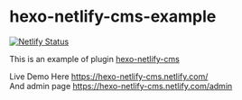 # hexo-netlify-cms-example

[![Netlify Status](https://api.netlify.com/api/v1/badges/e9147242-fa19-4a94-9cf6-555e17bc718c/deploy-status)](https://app.netlify.com/sites/hexo-netlify-cms/deploys)

This is an example of plugin [hexo-netlify-cms](https://github.com/JiangTJ/hexo-netlify-cms)

Live Demo Here <https://hexo-netlify-cms.netlify.com/>   
And admin page <https://hexo-netlify-cms.netlify.com/admin>   
